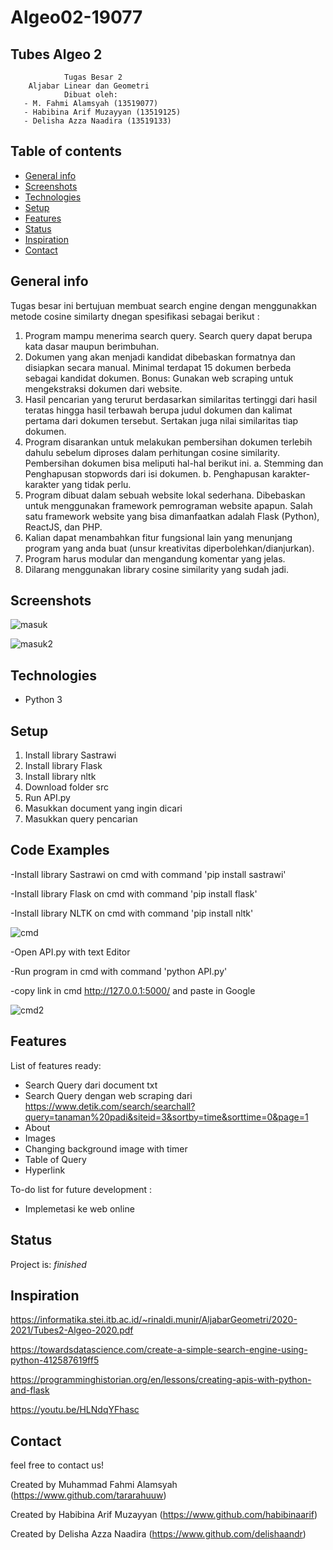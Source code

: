 # Algeo02-19077
## Tubes Algeo 2

                Tugas Besar 2
        Aljabar Linear dan Geometri
                Dibuat oleh: 
       - M. Fahmi Alamsyah (13519077)
       - Habibina Arif Muzayyan (13519125)
       - Delisha Azza Naadira (13519133)

## Table of contents
* [General info](#general-info)
* [Screenshots](#screenshots)
* [Technologies](#technologies)
* [Setup](#setup)
* [Features](#features)
* [Status](#status)
* [Inspiration](#inspiration)
* [Contact](#contact)

## General info
Tugas besar ini bertujuan membuat search engine dengan menggunakkan metode cosine similarty dnegan spesifikasi sebagai berikut :
1. Program mampu menerima search query. Search query dapat berupa kata dasar maupun berimbuhan. 
2. Dokumen yang akan menjadi kandidat dibebaskan formatnya dan disiapkan secara manual. Minimal terdapat 15 dokumen berbeda sebagai kandidat dokumen. Bonus: Gunakan web      scraping untuk mengekstraksi dokumen dari website. 
3. Hasil pencarian yang terurut berdasarkan similaritas tertinggi dari hasil teratas hingga hasil terbawah berupa judul dokumen dan kalimat pertama dari dokumen tersebut. Sertakan juga nilai similaritas tiap dokumen. 
4. Program disarankan untuk melakukan pembersihan dokumen terlebih dahulu sebelum diproses dalam perhitungan cosine similarity. Pembersihan dokumen bisa meliputi hal-hal berikut ini. 
    a. Stemming dan Penghapusan stopwords dari isi dokumen. 
    b. Penghapusan karakter-karakter yang tidak perlu. 
5. Program dibuat dalam sebuah website lokal sederhana. Dibebaskan untuk menggunakan framework pemrograman website apapun. Salah satu framework website yang bisa dimanfaatkan adalah Flask (Python), ReactJS, dan PHP. 
6. Kalian dapat menambahkan fitur fungsional lain yang menunjang program yang anda buat (unsur kreativitas diperbolehkan/dianjurkan). 
7. Program harus modular dan mengandung komentar yang jelas. 
8. Dilarang menggunakan library cosine similarity yang sudah jadi.


## Screenshots
![masuk](https://user-images.githubusercontent.com/49779495/99183433-5459f700-276e-11eb-8181-573e37962e12.png)

![masuk2](https://user-images.githubusercontent.com/49779495/99183486-bfa3c900-276e-11eb-8039-2562f502bcbc.png)

## Technologies
* Python 3

## Setup
1. Install library Sastrawi
2. Install library Flask
3. Install library nltk
4. Download folder src
5. Run API.py
6. Masukkan document yang ingin dicari
7. Masukkan query pencarian

## Code Examples
-Install library Sastrawi on cmd with command 'pip install sastrawi'

-Install library Flask on cmd with command 'pip install flask'

-Install library NLTK on cmd with command 'pip install nltk'

![cmd](https://user-images.githubusercontent.com/49779495/99183061-c67d0c80-276b-11eb-99f3-a129a1a049b4.PNG)

-Open API.py with text Editor

-Run program in cmd with command 'python API.py'

-copy link in cmd http://127.0.0.1:5000/ and paste in Google

![cmd2](https://user-images.githubusercontent.com/49779495/99183368-c54cdf00-276d-11eb-91a3-8ede745956e3.PNG)

## Features
List of features ready:
* Search Query dari document txt
* Search Query dengan web scraping dari https://www.detik.com/search/searchall?query=tanaman%20padi&siteid=3&sortby=time&sorttime=0&page=1
* About
* Images
* Changing background image with timer
* Table of Query
* Hyperlink

To-do list for future development :
* Implemetasi ke web online

## Status
Project is: _finished_

## Inspiration
https://informatika.stei.itb.ac.id/~rinaldi.munir/AljabarGeometri/2020-2021/Tubes2-Algeo-2020.pdf

https://towardsdatascience.com/create-a-simple-search-engine-using-python-412587619ff5

https://programminghistorian.org/en/lessons/creating-apis-with-python-and-flask

https://youtu.be/HLNdqYFhasc

## Contact
feel free to contact us!

Created by Muhammad Fahmi Alamsyah (https://www.github.com/tararahuuw)

Created by Habibina Arif Muzayyan (https://www.github.com/habibinaarif)

Created by Delisha Azza Naadira (https://www.github.com/delishaandr)
